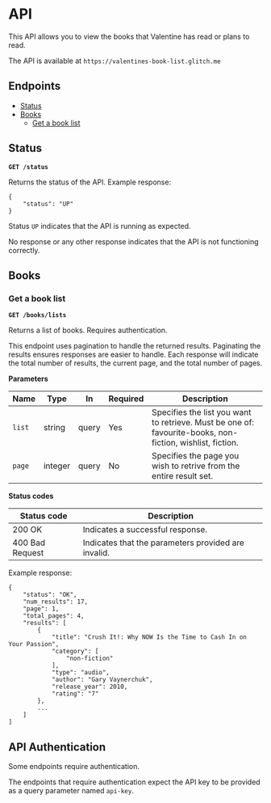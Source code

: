 # API

This API allows you to view the books that Valentine has read or plans to read.

The API is available at `https://valentines-book-list.glitch.me`

## Endpoints

- [Status](#Status)
- [Books](#Books)
  - [Get a book list](#Get-a-book-list)


## Status

**`GET /status`**

Returns the status of the API. Example response:

```
{
    "status": "UP"
}
```

Status `UP` indicates that the API is running as expected.

No response or any other response indicates that the API is not functioning correctly.

## Books

### Get a book list

**`GET /books/lists`**

Returns a list of books. Requires authentication. 

This endpoint uses pagination to handle the returned results. Paginating the results ensures responses are easier to handle. Each response will indicate the total number of results, the current page, and the total number of pages.

**Parameters**

| Name        | Type    | In    | Required | Description                                                                                                | 
| ----------- | ------- | ----- | -------- | -----------------------------------------------------------------------------------------------------------| 
| `list`      | string  | query | Yes      | Specifies the list you want to retrieve. Must be one of: favourite-books, non-fiction, wishlist, fiction.  | 
| `page`      | integer | query | No       | Specifies the page you wish to retrive from the entire result set.                                         | 

**Status codes**

| Status code | Description |
|-----------------|-----------------------------------------------------|
| 200 OK          | Indicates a successful response.                    |
| 400 Bad Request | Indicates that the parameters provided are invalid. |

Example response:

```
{
    "status": "OK",
    "num_results": 17,
    "page": 1,
    "total_pages": 4,
    "results": [
        {
            "title": "Crush It!: Why NOW Is the Time to Cash In on Your Passion",
            "category": [
                "non-fiction"
            ],
            "type": "audio",
            "author": "Gary Vaynerchuk",
            "release_year": 2010,
            "rating": "7"
        },
        ...
    ]
]
```


## API Authentication

Some endpoints require authentication. 

The endpoints that require authentication expect the API key to be provided as a query parameter named `api-key`.
